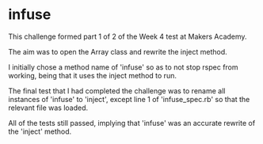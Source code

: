 infuse
======

This challenge formed part 1 of 2 of the Week 4 test at Makers Academy.

The aim was to open the Array class and rewrite the inject method.

I initially chose a method name of 'infuse' so as to not stop rspec from working, being that it uses the inject method to run.

The final test that I had completed the challenge was to rename all instances of 'infuse' to 'inject', except line 1 of 'infuse_spec.rb'
so that the relevant file was loaded.

All of the tests still passed, implying that 'infuse' was an accurate rewrite of the 'inject' method. 
